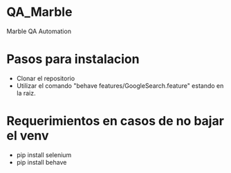 # QA_Marble
Marble QA Automation
# Pasos para instalacion
- Clonar el repositorio
- Utilizar el comando "behave features/GoogleSearch.feature" estando en la raiz.



# Requerimientos en casos de no bajar el venv
- pip install selenium
- pip install behave

